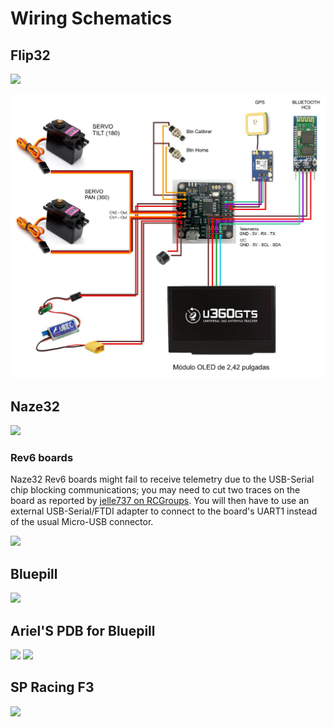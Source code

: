 # Wiring Schematics

## Flip32

![](img/flip32_wiring.png)

![](img/flip32_wiring_full_schema.png)

## Naze32

![](img/Naze32_wiring.png)

### Rev6 boards

Naze32 Rev6 boards might fail to receive telemetry due to the USB-Serial chip blocking communications; you may need to cut two traces on the board as reported by [jelle737 on RCGroups](https://www.rcgroups.com/forums/showpost.php?p=38456993&postcount=9). You will then have to use an external USB-Serial/FTDI adapter to connect to the board's UART1 instead of the usual Micro-USB connector.

![](img/Naze32_rev6_cut_traces.jpg)

## Bluepill

![](img/bluepill_wiring.png)

## Ariel'S PDB for Bluepill

![](img/PDB_bluepill_top.png)
![](img/PDB_bluepill_bottom.png)

## SP Racing F3

![](img/u360gts_spracingf3_wiring_schematics.png)
